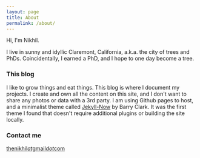 ```yaml
---
layout: page
title: About
permalink: /about/
---
```


Hi, I'm Nikhil.

I live in sunny and idyllic Claremont, California, a.k.a. the city of trees and PhDs. Coincidentally, I earned a PhD, and I hope to one day become a tree.

### This blog

 I like to grow things and eat things. This blog is where I document my projects. I create and own all the content on this site, and I don't want to share any photos or data with a 3rd party. I am using Github pages to host, and a minimalist theme called [Jekyll-Now](https://github.com/barryclark/jekyll-now.git) by Barry Clark. It was the first theme I found that doesn't require additional plugins or building the site locally.

### Contact me

[thenikhil*at*gmail*dot*com](mailto:thenikhil+blog*at*gmail)
